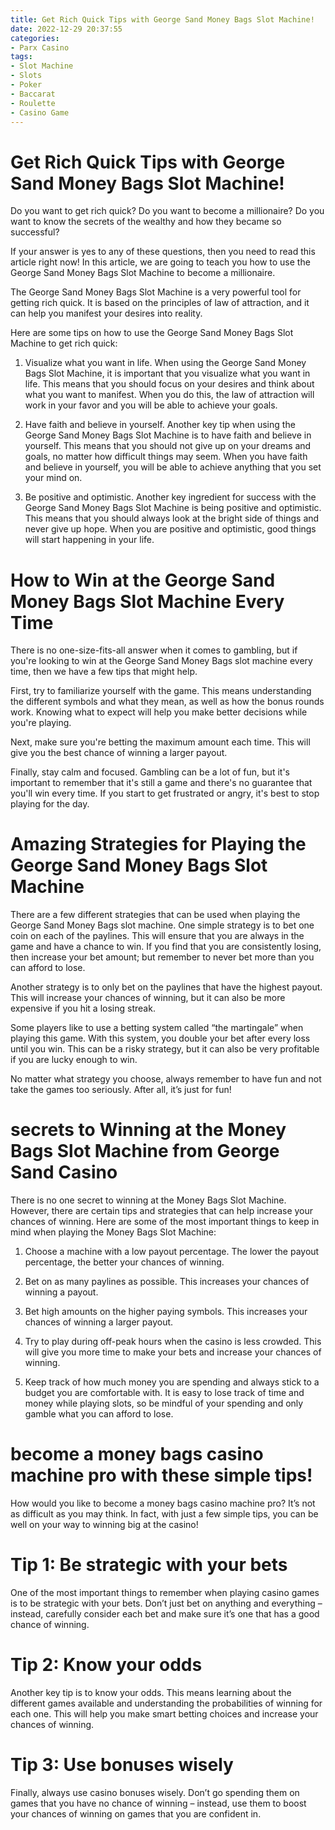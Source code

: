```yaml
---
title: Get Rich Quick Tips with George Sand Money Bags Slot Machine!
date: 2022-12-29 20:37:55
categories:
- Parx Casino
tags:
- Slot Machine
- Slots
- Poker
- Baccarat
- Roulette
- Casino Game
---
```



#  Get Rich Quick Tips with George Sand Money Bags Slot Machine!

Do you want to get rich quick? Do you want to become a millionaire? Do you want to know the secrets of the wealthy and how they became so successful?

If your answer is yes to any of these questions, then you need to read this article right now! In this article, we are going to teach you how to use the George Sand Money Bags Slot Machine to become a millionaire.

The George Sand Money Bags Slot Machine is a very powerful tool for getting rich quick. It is based on the principles of law of attraction, and it can help you manifest your desires into reality.

Here are some tips on how to use the George Sand Money Bags Slot Machine to get rich quick:

1) Visualize what you want in life. When using the George Sand Money Bags Slot Machine, it is important that you visualize what you want in life. This means that you should focus on your desires and think about what you want to manifest. When you do this, the law of attraction will work in your favor and you will be able to achieve your goals.

2) Have faith and believe in yourself. Another key tip when using the George Sand Money Bags Slot Machine is to have faith and believe in yourself. This means that you should not give up on your dreams and goals, no matter how difficult things may seem. When you have faith and believe in yourself, you will be able to achieve anything that you set your mind on.

3) Be positive and optimistic. Another key ingredient for success with the George Sand Money Bags Slot Machine is being positive and optimistic. This means that you should always look at the bright side of things and never give up hope. When you are positive and optimistic, good things will start happening in your life.

#  How to Win at the George Sand Money Bags Slot Machine Every Time

There is no one-size-fits-all answer when it comes to gambling, but if you're looking to win at the George Sand Money Bags slot machine every time, then we have a few tips that might help.

First, try to familiarize yourself with the game. This means understanding the different symbols and what they mean, as well as how the bonus rounds work. Knowing what to expect will help you make better decisions while you're playing.

Next, make sure you're betting the maximum amount each time. This will give you the best chance of winning a larger payout.

Finally, stay calm and focused. Gambling can be a lot of fun, but it's important to remember that it's still a game and there's no guarantee that you'll win every time. If you start to get frustrated or angry, it's best to stop playing for the day.

#  Amazing Strategies for Playing the George Sand Money Bags Slot Machine

There are a few different strategies that can be used when playing the George Sand Money Bags slot machine. One simple strategy is to bet one coin on each of the paylines. This will ensure that you are always in the game and have a chance to win. If you find that you are consistently losing, then increase your bet amount; but remember to never bet more than you can afford to lose.

Another strategy is to only bet on the paylines that have the highest payout. This will increase your chances of winning, but it can also be more expensive if you hit a losing streak.

Some players like to use a betting system called “the martingale” when playing this game. With this system, you double your bet after every loss until you win. This can be a risky strategy, but it can also be very profitable if you are lucky enough to win.

No matter what strategy you choose, always remember to have fun and not take the games too seriously. After all, it’s just for fun!

#  secrets to Winning at the Money Bags Slot Machine from George Sand Casino 

There is no one secret to winning at the Money Bags Slot Machine. However, there are certain tips and strategies that can help increase your chances of winning. Here are some of the most important things to keep in mind when playing the Money Bags Slot Machine:

1. Choose a machine with a low payout percentage. The lower the payout percentage, the better your chances of winning.

2. Bet on as many paylines as possible. This increases your chances of winning a payout.

3. Bet high amounts on the higher paying symbols. This increases your chances of winning a larger payout.

4. Try to play during off-peak hours when the casino is less crowded. This will give you more time to make your bets and increase your chances of winning.

5. Keep track of how much money you are spending and always stick to a budget you are comfortable with. It is easy to lose track of time and money while playing slots, so be mindful of your spending and only gamble what you can afford to lose.

#  become a money bags casino machine pro with these simple tips!

How would you like to become a money bags casino machine pro? It’s not as difficult as you may think. In fact, with just a few simple tips, you can be well on your way to winning big at the casino!

# Tip 1: Be strategic with your bets

One of the most important things to remember when playing casino games is to be strategic with your bets. Don’t just bet on anything and everything – instead, carefully consider each bet and make sure it’s one that has a good chance of winning.

# Tip 2: Know your odds

Another key tip is to know your odds. This means learning about the different games available and understanding the probabilities of winning for each one. This will help you make smart betting choices and increase your chances of winning.

# Tip 3: Use bonuses wisely

Finally, always use casino bonuses wisely. Don’t go spending them on games that you have no chance of winning – instead, use them to boost your chances of winning on games that you are confident in.